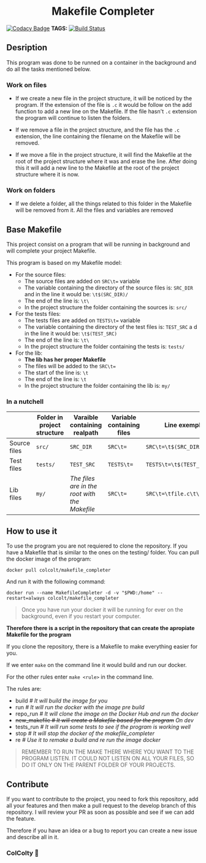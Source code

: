<p>
  <h1 align="center">Makefile Completer</h1>
</p>

[![Codacy Badge](https://api.codacy.com/project/badge/Grade/20a7e77df94e4d91b730a9cc471c6824)](https://app.codacy.com/app/tomas.forne-cappeau/Makefile_Completer?utm_source=github.com&utm_medium=referral&utm_content=ColColty/Makefile_Completer&utm_campaign=Badge_Grade_Dashboard)
**TAGS:** [![Build Status](https://travis-ci.com/ColColty/Makefile_Completer.svg?branch=master)](https://travis-ci.com/ColColty/Makefile_Completer)

## Desription

This program was done to be runned on a container in the background and do all the tasks mentioned below.

### Work on files

- If we create a new file in the project structure, it will be noticed by the program.
If the extension of the file is `.c` it would be follow on the add function to add a new line on the Makefile. If the file hasn't `.c` extension the program will continue to listen the folders.

- If we remove a file in the project structure, and the file has the `.c` extension, the line containing the filename on the Makefile will be removed.

- If we move a file in the project structure, it will find the Makefile at the root of the project structure where it was and erase the line. After doing this it will add a new line to the Makefile at the root of the project structure where it is now.

### Work on folders

- If we delete a folder, all the things related to this folder in the Makefile will be removed from it. All the files and variables are removed

## Base Makefile

This project consist on a program that will be running in background and will complete your project Makefile.

This program is based on my Makefile model:
- For the source files:
  - The source files are added on `SRC\t=` variable
  - The variable containing the directory of the source files is: `SRC_DIR` and in the line it would be: `\t$(SRC_DIR)/`
  - The end of the line is: `\t\`
  - In the project structure the folder containing the sources is: `src/`
- For the tests files:
  - The tests files are added on `TESTS\t=` variable
  - The variable containing the directory of the test files is: `TEST_SRC` a d in the line it would be: `\t$(TEST_SRC)`
  - The end of the line is: `\t\`
  - In the project structure the folder containing the tests is: `tests/`
- For the lib:
  - **The lib has her proper Makefile**
  - The files will be added to the `SRC\t=`
  - The start of the line is: `\t`
  - The end of the line is: `\t`
  - In the project structure the folder containing the lib is: `my/`

### In a nutchell
| | Folder in project structure | Varaible containing realpath | Variable containing files | Line exemple `file.c` |
|-|-|-|-|-|
| Source files | `src/` | `SRC_DIR` | `SRC\t=` | `SRC\t=\t$(SRC_DIR)/file.c\t\`|
| Test files | `tests/` | `TEST_SRC` | `TESTS\t=` | `TESTS\t=\t$(TEST_SRC)/file.c\t\` |
| Lib files | `my/` | *The files are in the root with the Makefile* | `SRC\t=` | `SRC\t=\tfile.c\t\`|

## How to use it

To use the program you are not requiered to clone the repository. If you have a Makefile that is similar to the ones on the testing/ folder. You can pull the docker image of the program:

`docker pull colcolt/makefile_completer`

And run it with the following command:

`docker run --name MakefileCompleter -d -v "$PWD:/home" --restart=always colcolt/makefile_completer`

> Once you have run your docker it will be running for ever on the background, even if you restart your computer.

**Therefore there is a script in the repository that can create the apropiate Makefile for the program**

If you clone the repository, there is a Makefile to make everything easier for you.

If we enter `make` on the command line it would build and run our docker.

For the other rules enter `make <rule>` in the command line.

The rules are:
- build *# It will build the image for you*
- run *# It will run the docker with the image pre build*
- repo_run *# It will clone the image on the Docker Hub and run the docker*
- ~~new_makefile *# It will create a Makefile based for the program*~~ *On dev*
- tests_run *# It will run some tests to see if the program is working well*
- stop *# It will stop the docker of the makefile_completer*
- re *# Use it to remake a build and re run the image docker*

> REMEMBER TO RUN THE MAKE THERE WHERE YOU WANT TO THE PROGRAM LISTEN. IT COULD NOT LISTEN ON ALL YOUR FILES, SO DO IT ONLY ON THE PARENT FOLDER OF YOUR PROJECTS.

## Contribute

If you want to contribute to the project, you need to fork this repository, add all your features and then make a pull request to the develop branch of this repository. I will review your PR as soon as possible and see if we can add the feature.

Therefore if you have an idea or a bug to report you can create a new issue and describe all in it.

### ColColty :rocket:
